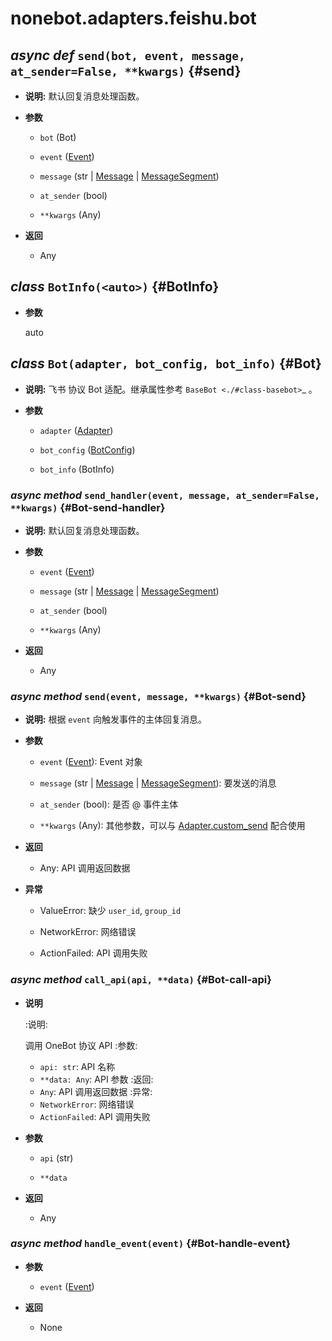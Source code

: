 # nonebot.adapters.feishu.bot

## _async def_ `send(bot, event, message, at_sender=False, **kwargs)` {#send}

- **说明:** 默认回复消息处理函数。

- **参数**

  - `bot` (Bot)

  - `event` ([Event](event.md#Event))

  - `message` (str | [Message](message.md#Message) | [MessageSegment](message.md#MessageSegment))

  - `at_sender` (bool)

  - `**kwargs` (Any)

- **返回**

  - Any

## _class_ `BotInfo(<auto>)` {#BotInfo}

- **参数**

  auto

## _class_ `Bot(adapter, bot_config, bot_info)` {#Bot}

- **说明:** 飞书 协议 Bot 适配。继承属性参考 `BaseBot <./#class-basebot>`\_ 。

- **参数**

  - `adapter` ([Adapter](adapter.md#Adapter))

  - `bot_config` ([BotConfig](config.md#BotConfig))

  - `bot_info` (BotInfo)

### _async method_ `send_handler(event, message, at_sender=False, **kwargs)` {#Bot-send-handler}

- **说明:** 默认回复消息处理函数。

- **参数**

  - `event` ([Event](event.md#Event))

  - `message` (str | [Message](message.md#Message) | [MessageSegment](message.md#MessageSegment))

  - `at_sender` (bool)

  - `**kwargs` (Any)

- **返回**

  - Any

### _async method_ `send(event, message, **kwargs)` {#Bot-send}

- **说明:** 根据 `event` 向触发事件的主体回复消息。

- **参数**

  - `event` ([Event](event.md#Event)): Event 对象

  - `message` (str | [Message](message.md#Message) | [MessageSegment](message.md#MessageSegment)): 要发送的消息

  - `at_sender` (bool): 是否 @ 事件主体

  - `**kwargs` (Any): 其他参数，可以与 [Adapter.custom_send](adapter.md#Adapter-custom-send) 配合使用

- **返回**

  - Any: API 调用返回数据

- **异常**

  - ValueError: 缺少 `user_id`, `group_id`

  - NetworkError: 网络错误

  - ActionFailed: API 调用失败

### _async method_ `call_api(api, **data)` {#Bot-call-api}

- **说明**

  :说明:

  调用 OneBot 协议 API
  :参数:

  - `api: str`: API 名称
  - `**data: Any`: API 参数
    :返回:

  * `Any`: API 调用返回数据
    :异常:
  * `NetworkError`: 网络错误
  * `ActionFailed`: API 调用失败

- **参数**

  - `api` (str)

  - `**data`

- **返回**

  - Any

### _async method_ `handle_event(event)` {#Bot-handle-event}

- **参数**

  - `event` ([Event](event.md#Event))

- **返回**

  - None
